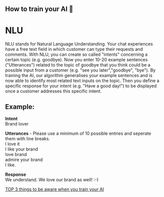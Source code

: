 ## How to train your AI 🐉

# NLU

NLU stands for Natural Language Understanding. Your chat experiences have a free text field in which customer can type their requests and comments. With NLU, you can create so called "intents" concerning a certain topic (e.g. goodbye). Now you enter 10-20 example sentences ("Utterances") related to the topic of goodbye that you think could be a possible input from a customer (e.g. "see you later","goodbye", "bye"). By training the AI, our algorithm generalises your example sentences and is now able to identify most related text inputs on the topic. Then you define a specific response for your intent (e.g. "Have a good day!") to be displayed once a customer addresses this specific intent.    

## Example:   

**Intent**   
Brand lover     

**Utterances** - Please use a minimum of 10 possible entries and seperate them with line breaks.   
I love it   
I like your brand   
love brand     
admire your brand   
I like.  

**Response**    
We understand. We love our brand as well! :-)


[TOP 3 things to be aware when you train your AI](how_to_top3.md)
